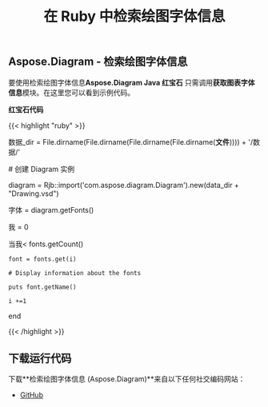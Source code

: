 ﻿---
title: 在 Ruby 中检索绘图字体信息
type: docs
weight: 30
url: /zh/java/retrieve-drawing-font-information-in-ruby/
---
## **Aspose.Diagram - 检索绘图字体信息**
要使用检索绘图字体信息**Aspose.Diagram Java 红宝石** 只需调用**获取图表字体信息**模块。在这里您可以看到示例代码。

**红宝石代码**

{{< highlight "ruby" >}}

数据_dir = File.dirname(File.dirname(File.dirname(File.dirname(__文件__)))) + '/数据/'

\# 创建 Diagram 实例

diagram = Rjb::import('com.aspose.diagram.Diagram').new(data_dir + "Drawing.vsd")

字体 = diagram.getFonts()

我 = 0

当我< fonts.getCount()

    font = fonts.get(i)

    # Display information about the fonts

    puts font.getName()

    i +=1

end

{{< /highlight >}}
## **下载运行代码**
下载**检索绘图字体信息 (Aspose.Diagram)**来自以下任何社交编码网站：

- [GitHub](https://github.com/asposediagram/Aspose.Diagram-for-Java/blob/master/Plugins/Aspose_Diagram_Java_for_Ruby/lib/asposediagramjava/Diagrams/getdiagramfontinfo.rb)
